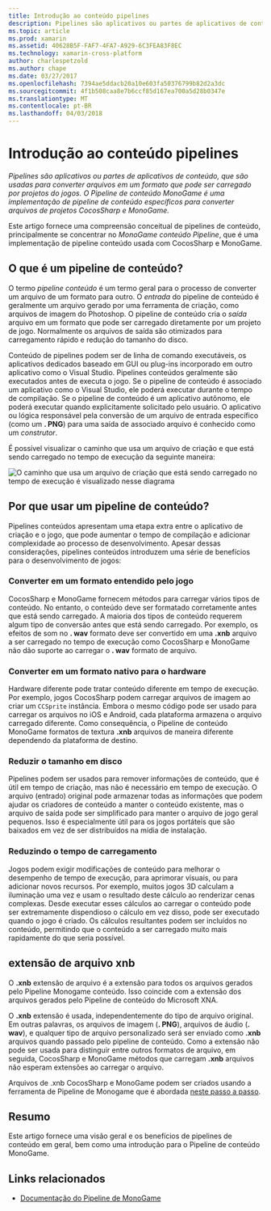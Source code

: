 ```yaml
---
title: Introdução ao conteúdo pipelines
description: Pipelines são aplicativos ou partes de aplicativos de conteúdo, que são usadas para converter arquivos em um formato que pode ser carregado por projetos do jogos. O Pipeline de conteúdo MonoGame é uma implementação de pipeline de conteúdo específicos para converter arquivos de projetos CocosSharp e MonoGame.
ms.topic: article
ms.prod: xamarin
ms.assetid: 40628B5F-FAF7-4FA7-A929-6C3FEA83F8EC
ms.technology: xamarin-cross-platform
author: charlespetzold
ms.author: chape
ms.date: 03/27/2017
ms.openlocfilehash: 7394ae5ddacb20a10e603fa50376799b82d2a3dc
ms.sourcegitcommit: 4f1b508caa8e7b6ccf85d167ea700a5d28b0347e
ms.translationtype: MT
ms.contentlocale: pt-BR
ms.lasthandoff: 04/03/2018
---
```

# <a name="introduction-to-content-pipelines"></a>Introdução ao conteúdo pipelines

_Pipelines são aplicativos ou partes de aplicativos de conteúdo, que são usadas para converter arquivos em um formato que pode ser carregado por projetos do jogos. O Pipeline de conteúdo MonoGame é uma implementação de pipeline de conteúdo específicos para converter arquivos de projetos CocosSharp e MonoGame._

Este artigo fornece uma compreensão conceitual de pipelines de conteúdo, principalmente se concentrar no *MonoGame conteúdo Pipeline*, que é uma implementação de pipeline conteúdo usada com CocosSharp e MonoGame.


## <a name="what-is-a-content-pipeline"></a>O que é um pipeline de conteúdo?

O termo *pipeline conteúdo* é um termo geral para o processo de converter um arquivo de um formato para outro. O *entrada* do pipeline de conteúdo é geralmente um arquivo gerado por uma ferramenta de criação, como arquivos de imagem do Photoshop. O pipeline de conteúdo cria o *saída* arquivo em um formato que pode ser carregado diretamente por um projeto de jogo. Normalmente os arquivos de saída são otimizados para carregamento rápido e redução do tamanho do disco.

Conteúdo de pipelines podem ser de linha de comando executáveis, os aplicativos dedicados baseado em GUI ou plug-ins incorporado em outro aplicativo como o Visual Studio. Pipelines conteúdos geralmente são executados antes de executa o jogo. Se o pipeline de conteúdo é associado um aplicativo como o Visual Studio, ele poderá executar durante o tempo de compilação. Se o pipeline de conteúdo é um aplicativo autônomo, ele poderá executar quando explicitamente solicitado pelo usuário. O aplicativo ou lógica responsável pela conversão de um arquivo de entrada específico (como um **. PNG**) para uma saída de associado arquivo é conhecido como um *construtor*. 

É possível visualizar o caminho que usa um arquivo de criação e que está sendo carregado no tempo de execução da seguinte maneira:

![](introduction-images/image1.png "O caminho que usa um arquivo de criação que está sendo carregado no tempo de execução é visualizado nesse diagrama")

## <a name="why-use-a-content-pipeline"></a>Por que usar um pipeline de conteúdo?

Pipelines conteúdos apresentam uma etapa extra entre o aplicativo de criação e o jogo, que pode aumentar o tempo de compilação e adicionar complexidade ao processo de desenvolvimento. Apesar dessas considerações, pipelines conteúdos introduzem uma série de benefícios para o desenvolvimento de jogos:


### <a name="converting-to-a-format-understood-by-the-game"></a>Converter em um formato entendido pelo jogo

CocosSharp e MonoGame fornecem métodos para carregar vários tipos de conteúdo. No entanto, o conteúdo deve ser formatado corretamente antes que está sendo carregado. A maioria dos tipos de conteúdo requerem algum tipo de conversão antes que está sendo carregado. Por exemplo, os efeitos de som no **. wav** formato deve ser convertido em uma **.xnb** arquivo a ser carregado no tempo de execução como CocosSharp e MonoGame não dão suporte ao carregar o **. wav** formato de arquivo.


### <a name="converting-to-a-format-native-to-the-hardware"></a>Converter em um formato nativo para o hardware

Hardware diferente pode tratar conteúdo diferente em tempo de execução. Por exemplo, jogos CocosSharp podem carregar arquivos de imagem ao criar um `CCSprite` instância. Embora o mesmo código pode ser usado para carregar os arquivos no iOS e Android, cada plataforma armazena o arquivo carregado diferente. Como consequência, o Pipeline de conteúdo MonoGame formatos de textura **.xnb** arquivos de maneira diferente dependendo da plataforma de destino.


### <a name="reducing-size-on-disk"></a>Reduzir o tamanho em disco 

Pipelines podem ser usados para remover informações de conteúdo, que é útil em tempo de criação, mas não é necessário em tempo de execução. O arquivo (entrado) original pode armazenar todas as informações que podem ajudar os criadores de conteúdo a manter o conteúdo existente, mas o arquivo de saída pode ser simplificado para manter o arquivo de jogo geral pequenos. Isso é especialmente útil para os jogos portáteis que são baixados em vez de ser distribuídos na mídia de instalação.


### <a name="reducing-load-time"></a>Reduzindo o tempo de carregamento

Jogos podem exigir modificações de conteúdo para melhorar o desempenho de tempo de execução, para aprimorar visuais, ou para adicionar novos recursos. Por exemplo, muitos jogos 3D calculam a iluminação uma vez e usam o resultado deste cálculo ao renderizar cenas complexas. Desde executar esses cálculos ao carregar o conteúdo pode ser extremamente dispendioso o cálculo em vez disso, pode ser executado quando o jogo é criado. Os cálculos resultantes podem ser incluídos no conteúdo, permitindo que o conteúdo a ser carregado muito mais rapidamente do que seria possível. 


## <a name="xnb-file-extension"></a>extensão de arquivo xnb

O **.xnb** extensão de arquivo é a extensão para todos os arquivos gerados pelo Pipeline Monogame conteúdo. Isso coincide com a extensão dos arquivos gerados pelo Pipeline de conteúdo do Microsoft XNA.

O **.xnb** extensão é usada, independentemente do tipo de arquivo original. Em outras palavras, os arquivos de imagem (**. PNG**), arquivos de áudio (**. wav**), e qualquer tipo de arquivo personalizado será ser enviado como **.xnb** arquivos quando passado pelo pipeline de conteúdo. Como a extensão não pode ser usada para distinguir entre outros formatos de arquivo, em seguida, CocosSharp e MonoGame métodos que carregam **.xnb** arquivos não esperam extensões ao carregar o arquivo.

Arquivos de .xnb CocosSharp e MonoGame podem ser criados usando a ferramenta de Pipeline de Monogame que é abordada [neste passo a passo](~/graphics-games/cocossharp/content-pipeline/walkthrough.md).


## <a name="summary"></a>Resumo

Este artigo fornece uma visão geral e os benefícios de pipelines de conteúdo em geral, bem como uma introdução para o Pipeline de conteúdo MonoGame.

## <a name="related-links"></a>Links relacionados

- [Documentação do Pipeline de MonoGame](http://www.monogame.net/documentation/?page=Pipeline)
